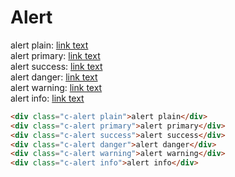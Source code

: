 # Alert

<div class="sample-container">
  <div class="c-alert plain">alert plain: <a href="javascript:void(0)">link text</a></div>
  <div class="c-alert primary">alert primary: <a href="javascript:void(0)">link text</a></div>
  <div class="c-alert success">alert success: <a href="javascript:void(0)">link text</a></div>
  <div class="c-alert danger">alert danger: <a href="javascript:void(0)">link text</a></div>
  <div class="c-alert warning">alert warning: <a href="javascript:void(0)">link text</a></div>
  <div class="c-alert info">alert info: <a href="javascript:void(0)">link text</a></div>
</div>

```html
<div class="c-alert plain">alert plain</div>
<div class="c-alert primary">alert primary</div>
<div class="c-alert success">alert success</div>
<div class="c-alert danger">alert danger</div>
<div class="c-alert warning">alert warning</div>
<div class="c-alert info">alert info</div>
```
